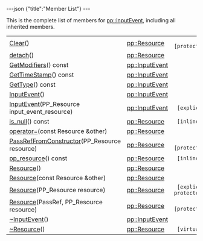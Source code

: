 ---json {"title":"Member List"} ---

This is the complete list of members for <a href="/docs/native-client/pepper_beta/cpp/classpp_1_1_input_event/" class="el">pp::InputEvent</a>, including all inherited members.

<table><tbody><tr class="odd"><td><a href="/docs/native-client/pepper_beta/cpp/classpp_1_1_resource#ad4016f37d3022863ca0188acb26ac9c4" class="el">Clear</a>()</td><td><a href="/docs/native-client/pepper_beta/cpp/classpp_1_1_resource/" class="el">pp::Resource</a></td><td><code> [protected]</code></td></tr><tr class="even"><td><a href="/docs/native-client/pepper_beta/cpp/classpp_1_1_resource#a81b9246381bdddacca3ac25f6ded2bfd" class="el">detach</a>()</td><td><a href="/docs/native-client/pepper_beta/cpp/classpp_1_1_resource/" class="el">pp::Resource</a></td><td></td></tr><tr class="odd"><td><a href="/docs/native-client/pepper_beta/cpp/classpp_1_1_input_event#a6f94a5cd8453f1b69e55aadde73354e7" class="el">GetModifiers</a>() const</td><td><a href="/docs/native-client/pepper_beta/cpp/classpp_1_1_input_event/" class="el">pp::InputEvent</a></td><td></td></tr><tr class="even"><td><a href="/docs/native-client/pepper_beta/cpp/classpp_1_1_input_event#acc79ecdcf19f5b8a8a7268fc8ff51531" class="el">GetTimeStamp</a>() const</td><td><a href="/docs/native-client/pepper_beta/cpp/classpp_1_1_input_event/" class="el">pp::InputEvent</a></td><td></td></tr><tr class="odd"><td><a href="/docs/native-client/pepper_beta/cpp/classpp_1_1_input_event#a73ca79c06ff9a39304e3b390090f03dc" class="el">GetType</a>() const</td><td><a href="/docs/native-client/pepper_beta/cpp/classpp_1_1_input_event/" class="el">pp::InputEvent</a></td><td></td></tr><tr class="even"><td><a href="/docs/native-client/pepper_beta/cpp/classpp_1_1_input_event#ac7581e4321abe8de6f3b48d70f4aa65d" class="el">InputEvent</a>()</td><td><a href="/docs/native-client/pepper_beta/cpp/classpp_1_1_input_event/" class="el">pp::InputEvent</a></td><td></td></tr><tr class="odd"><td><a href="/docs/native-client/pepper_beta/cpp/classpp_1_1_input_event#a1d4f7d3fb88de3cccc60ab26b92ccf23" class="el">InputEvent</a>(PP_Resource input_event_resource)</td><td><a href="/docs/native-client/pepper_beta/cpp/classpp_1_1_input_event/" class="el">pp::InputEvent</a></td><td><code> [explicit]</code></td></tr><tr class="even"><td><a href="/docs/native-client/pepper_beta/cpp/classpp_1_1_resource#a859068e34cdc2dc0b78754c255323aa9" class="el">is_null</a>() const</td><td><a href="/docs/native-client/pepper_beta/cpp/classpp_1_1_resource/" class="el">pp::Resource</a></td><td><code> [inline]</code></td></tr><tr class="odd"><td><a href="/docs/native-client/pepper_beta/cpp/classpp_1_1_resource#aaf808a98bdaa7998d82e19514aa87423" class="el">operator=</a>(const Resource &amp;other)</td><td><a href="/docs/native-client/pepper_beta/cpp/classpp_1_1_resource/" class="el">pp::Resource</a></td><td></td></tr><tr class="even"><td><a href="/docs/native-client/pepper_beta/cpp/classpp_1_1_resource#a3eda014529127a818df8d5bb5ec2fdf0" class="el">PassRefFromConstructor</a>(PP_Resource resource)</td><td><a href="/docs/native-client/pepper_beta/cpp/classpp_1_1_resource/" class="el">pp::Resource</a></td><td><code> [protected]</code></td></tr><tr class="odd"><td><a href="/docs/native-client/pepper_beta/cpp/classpp_1_1_resource#a46a6123de0b007ad3fcb6f666534ccb4" class="el">pp_resource</a>() const</td><td><a href="/docs/native-client/pepper_beta/cpp/classpp_1_1_resource/" class="el">pp::Resource</a></td><td><code> [inline]</code></td></tr><tr class="even"><td><a href="/docs/native-client/pepper_beta/cpp/classpp_1_1_resource#a56679e93a58101c8dce5dc510811a094" class="el">Resource</a>()</td><td><a href="/docs/native-client/pepper_beta/cpp/classpp_1_1_resource/" class="el">pp::Resource</a></td><td></td></tr><tr class="odd"><td><a href="/docs/native-client/pepper_beta/cpp/classpp_1_1_resource#ab0f664099ca06367180f220ea7e0b831" class="el">Resource</a>(const Resource &amp;other)</td><td><a href="/docs/native-client/pepper_beta/cpp/classpp_1_1_resource/" class="el">pp::Resource</a></td><td></td></tr><tr class="even"><td><a href="/docs/native-client/pepper_beta/cpp/classpp_1_1_resource#a555de93fdf4793f7db1183bf71d20580" class="el">Resource</a>(PP_Resource resource)</td><td><a href="/docs/native-client/pepper_beta/cpp/classpp_1_1_resource/" class="el">pp::Resource</a></td><td><code> [explicit, protected]</code></td></tr><tr class="odd"><td><a href="/docs/native-client/pepper_beta/cpp/classpp_1_1_resource#a907d3d6b7e292587c8cb9ff30d0a418d" class="el">Resource</a>(PassRef, PP_Resource resource)</td><td><a href="/docs/native-client/pepper_beta/cpp/classpp_1_1_resource/" class="el">pp::Resource</a></td><td><code> [protected]</code></td></tr><tr class="even"><td><a href="/docs/native-client/pepper_beta/cpp/classpp_1_1_input_event#a2492183af4fecec44a423a5b7eae6faf" class="el">~InputEvent</a>()</td><td><a href="/docs/native-client/pepper_beta/cpp/classpp_1_1_input_event/" class="el">pp::InputEvent</a></td><td></td></tr><tr class="odd"><td><a href="/docs/native-client/pepper_beta/cpp/classpp_1_1_resource#a081165265e2bd8217eaa2be2aeeb3aa3" class="el">~Resource</a>()</td><td><a href="/docs/native-client/pepper_beta/cpp/classpp_1_1_resource/" class="el">pp::Resource</a></td><td><code> [virtual]</code></td></tr></tbody></table>
